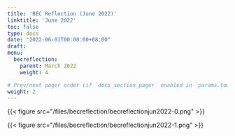 ```yaml
---
title: 'BEC Reflection (June 2022)'
linktitle: 'June 2022'
toc: false
type: docs
date: "2022-06-01T00:00:00+08:00"
draft:
menu:
  becreflection:
    parent: March 2022
    weight: 4

# Prev/next pager order (if `docs_section_pager` enabled in `params.toml`)
weight: 2
---
```


{{< figure src="/files/becreflection/becreflectionjun2022-0.png" >}}

{{< figure src="/files/becreflection/becreflectionjun2022-1.png" >}}
